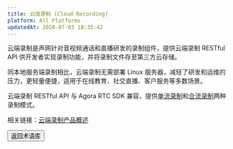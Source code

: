 ```yaml
---
title: 云端录制 (Cloud Recording)
platform: All Platforms
updatedAt: 2020-07-03 18:35:42
---
```


云端录制是声网针对音视频通话和直播研发的录制组件，提供云端录制 RESTful API 供开发者实现录制功能，并将录制文件存至第三方云存储。

同本地服务端录制相比，云端录制无需部署 Linux 服务器，减轻了研发和运维的压力，更轻量便捷，适用于在线教育、社交直播、客户服务等多数场景。

云端录制 RESTful API 与 Agora RTC SDK 兼容，提供[单流录制](https://docs.agora.io/cn/cloud-recording/cloud_recording_individual_mode?platform=All%20Platforms)和[合流录制](https://docs.agora.io/cn/cloud-recording/cloud_recording_composite_mode?platform=All%20Platforms)两种录制模式。

<div class="alert info">相关链接：<a href="https://docs.agora.io/cn/cloud-recording/product_cloud_recording">云端录制产品概述</a></div>

<a href="./terms"><button>返回术语库</button></a>
